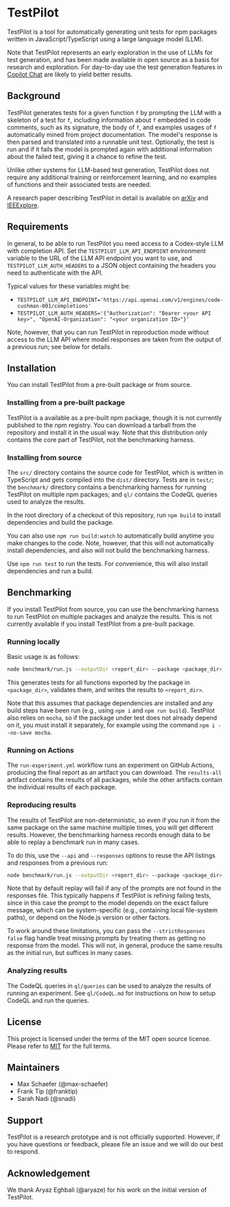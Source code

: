 # TestPilot

TestPilot is a tool for automatically generating unit tests for npm packages
written in JavaScript/TypeScript using a large language model (LLM).

Note that TestPilot represents an early exploration in the use of LLMs for
test generation, and has been made available in open source as a basis for
research and exploration. For day-to-day use the test generation features
in [Copilot Chat](https://docs.github.com/en/copilot/github-copilot-chat/about-github-copilot-chat)
are likely to yield better results.

## Background

TestPilot generates tests for a given function `f` by prompting the LLM with a
skeleton of a test for `f`, including information about `f` embedded in code
comments, such as its signature, the body of `f`, and examples usages of `f`
automatically mined from project documentation. The model's response is then
parsed and translated into a runnable unit test. Optionally, the test is run and
if it fails the model is prompted again with additional information about the
failed test, giving it a chance to refine the test.

Unlike other systems for LLM-based test generation, TestPilot does not require
any additional training or reinforcement learning, and no examples of functions
and their associated tests are needed.

A research paper describing TestPilot in detail is available on
[arXiv](https://arxiv.org/abs/2302.06527) and [IEEExplore](https://ieeexplore.ieee.org/document/10329992).

## Requirements

In general, to be able to run TestPilot you need access to a Codex-style LLM
with completion API. Set the `TESTPILOT_LLM_API_ENDPOINT` environment variable to
the URL of the LLM API endpoint you want to use, and
`TESTPILOT_LLM_AUTH_HEADERS` to a JSON object containing the headers you need to
authenticate with the API.

Typical values for these variables might be:

- `TESTPILOT_LLM_API_ENDPOINT='https://api.openai.com/v1/engines/code-cushman-001/completions'`
- `TESTPILOT_LLM_AUTH_HEADERS='{"Authorization": "Bearer <your API key>", "OpenAI-Organization": "<your organization ID>"}'`

Note, however, that you can run TestPilot in reproduction mode without access to
the LLM API where model responses are taken from the output of a previous run;
see below for details.

## Installation

You can install TestPilot from a pre-built package or from source.

### Installing from a pre-built package

TestPilot is a available as a pre-built npm package, though it is not currently
published to the npm registry. You can download a tarball from the repository
and install it in the usual way. Note that this distribution only contains the
core part of TestPilot, not the benchmarking harness.

### Installing from source

The `src/` directory contains the source code for TestPilot, which is written in
TypeScript and gets compiled into the `dist/` directory. Tests are in `test/`;
the `benchmark/` directory contains a benchmarking harness for running TestPilot
on multiple npm packages; and `ql/` contains the CodeQL queries used to analyze
the results.

In the root directory of a checkout of this repository, run `npm build` to
install dependencies and build the package.

You can also use `npm run build:watch` to automatically build anytime you make
changes to the code. Note, however, that this will not automatically install
dependencies, and also will not build the benchmarking harness.

Use `npm run test` to run the tests. For convenience, this will also install
dependencies and run a build.

## Benchmarking

If you install TestPilot from source, you can use the benchmarking harness to
run TestPilot on multiple packages and analyze the results. This is not
currently available if you install TestPilot from a pre-built package.

### Running locally

Basic usage is as follows:

```sh
node benchmark/run.js --outputDir <report_dir> --package <package_dir>
```

This generates tests for all functions exported by the package in
`<package_dir>`, validates them, and writes the results to `<report_dir>`.

Note that this assumes that package dependencies are installed and any build
steps have been run (e.g., using `npm i` and `npm run build`). TestPilot also
relies on `mocha`, so if the package under test does not already depend on it,
you must install it separately, for example using the command `npm i --no-save mocha`.

### Running on Actions

The `run-experiment.yml` workflow runs an experiment on GitHub Actions,
producing the final report as an artifact you can download. The `results-all`
artifact contains the results of all packages, while the other artifacts contain
the individual results of each package.

### Reproducing results

The results of TestPilot are non-deterministic, so even if you run it from the
same package on the same machine multiple times, you will get different results.
However, the benchmarking harness records enough data to be able to replay a
benchmark run in many cases.

To do this, use the `--api` and `--responses` options to reuse the API listings
and responses from a previous run:

```sh
node benchmark/run.js --outputDir <report_dir> --package <package_dir> --api <api.json> --responses <prompts.json>
```

Note that by default replay will fail if any of the prompts are not found in the
responses file. This typically happens if TestPilot is refining failing tests,
since in this case the prompt to the model depends on the exact failure message,
which can be system-specific (e.g., containing local file-system paths), or
depend on the Node.js version or other factors.

To work around these limitations, you can pass the `--strictResponses false`
flag handle treat missing prompts by treating them as getting no response from
the model. This will not, in general, produce the same results as the initial
run, but suffices in many cases.

### Analyzing results

The CodeQL queries in `ql/queries` can be used to analyze the results of running
an experiment. See `ql/CodeQL.md` for instructions on how to setup CodeQL and
run the queries.

## License

This project is licensed under the terms of the MIT open source license. Please refer to [MIT](./LICENSE.txt) for the full terms.

## Maintainers

- Max Schaefer (@max-schaefer)
- Frank Tip (@franktip)
- Sarah Nadi (@snadi)

## Support

TestPilot is a research prototype and is not officially supported. However, if
you have questions or feedback, please file an issue and we will do our best to
respond.

## Acknowledgement

We thank Aryaz Eghbali (@aryaze) for his work on the initial version of
TestPilot.
